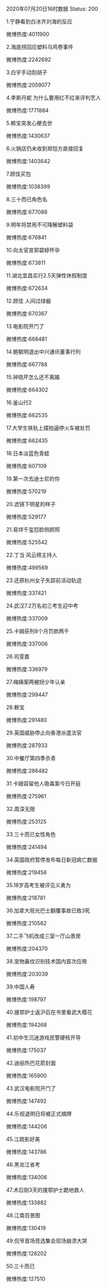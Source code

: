 2020年07月20日16时数据
Status: 200

1.宁静看到白冰齐刘海的反应

微博热度:4011900

2.海底捞回应塑料乌鸡卷事件

微博热度:2242692

3.白宇手动刮胡子

微博热度:2059077

4.李斯丹妮 为什么要用红不红来评判艺人

微博热度:1771884

5.赖宝突发心梗去世

微博热度:1430637

6.火锅店仍未收到郑恺方直接回复

微博热度:1403642

7.顾佳买包

微博热度:1038399

8.三十而已角色名

微博热度:677088

9.明年将禁用不可降解塑料袋

微博热度:676841

10.向太官宣郭碧婷怀孕

微博热度:673811

11.湖北宜昌实行2.5天弹性休假制度

微博热度:672634

12.顾佳 人间过绿器

微博热度:670367

13.电影院开门了

微博热度:668481

14.鲍毓明退出中兴通讯董事行列

微博热度:667788

15.钟晓芹怎么还不离婚

微博热度:664302

16.釜山行2

微博热度:662535

17.大学生铁轨上摆拍逼停火车被处罚

微博热度:662435

18.日本淡蓝色青蛙

微博热度:607109

19.第一次去迪士尼的你

微博热度:570219

20.滤镜下明星的样子

微博热度:529177

21.易烊千玺怼脸侧颜照

微博热度:525542

22.丁当 风云榜主持人

微博热度:499569

23.还原杭州女子失踪前活动轨迹

微博热度:337421

24.武汉7.2万名初三考生迎中考

微博热度:337009

25.卡姆获刑8个月罚款两千

微博热度:337006

26.司雯嘉

微博热度:336979

27.梅姨案两被拐少年认亲

微博热度:299447

28.赖宝

微博热度:291480

29.英国威胁停止向香港派遣法官

微博热度:287933

30.中餐厅第四季杀青

微博热度:286482

31.卡姆容留他人吸毒案今日开庭

微博热度:275961

32.周深无限

微博热度:253125

33.三十而已女性角色

微博热度:241494

34.英国政府暂停发布每日新冠病亡数据

微博热度:219458

35.18岁高考生被评见义勇为

微博热度:218781

36.加拿大观光巴士翻覆事故已致3死

微博热度:210562

37.二手飞机改成三室一厅山景房

微博热度:204370

38.宠物鼻纹识别技术国内首次应用

微博热度:203039

39.中国人寿

微博热度:198797

40.援鄂护士返沪后在书里看武大樱花

微博热度:194268

41.初中生沉迷游戏民警硬核开导

微博热度:175037

42.迪丽热巴花箭封面

微博热度:165900

43.武汉电影院开门了

微博热度:147492

44.乐视退明日将被正式摘牌

微博热度:144206

45.江疏影好美

微博热度:143786

46.黑龙江省考

微博热度:134006

47.术后刚3天的援鄂护士跪地救人

微博热度:133882

48.江南百景图

微博热度:130419

49.侃爷首场竞选集会现场崩溃大哭

微博热度:128202

50.三十而已

微博热度:127510

